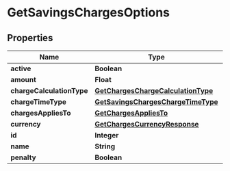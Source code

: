 

# GetSavingsChargesOptions


## Properties

| Name | Type | Description | Notes |
|------------ | ------------- | ------------- | -------------|
|**active** | **Boolean** |  |  [optional] |
|**amount** | **Float** |  |  [optional] |
|**chargeCalculationType** | [**GetChargesChargeCalculationType**](GetChargesChargeCalculationType.md) |  |  [optional] |
|**chargeTimeType** | [**GetSavingsChargesChargeTimeType**](GetSavingsChargesChargeTimeType.md) |  |  [optional] |
|**chargesAppliesTo** | [**GetChargesAppliesTo**](GetChargesAppliesTo.md) |  |  [optional] |
|**currency** | [**GetChargesCurrencyResponse**](GetChargesCurrencyResponse.md) |  |  [optional] |
|**id** | **Integer** |  |  [optional] |
|**name** | **String** |  |  [optional] |
|**penalty** | **Boolean** |  |  [optional] |



